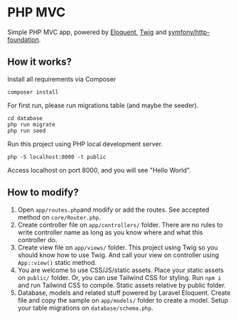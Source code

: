 # PHP MVC

Simple PHP MVC app, powered by [Eloquent](https://laravel.com/docs/eloquent), [Twig](https://twig.symfony.com/doc) and [symfony/http-foundation](https://symfony.com/doc/current/components/http_foundation.html).

## How it works?

Install all requirements via Composer

```
composer install
```

For first run, please run migrations table (and maybe the seeder).

```
cd database
php run migrate
php run seed
```

Run this project using PHP local development server.

```
php -S localhost:8000 -t public
```

Access localhost on port 8000, and you will see "Hello World".

## How to modify?

1. Open `app/routes.php`and modify or add the routes.
   See accepted method on `core/Router.php`.
2. Create controller file on `app/controllers/` folder.
   There are no rules to write controller name as long as you know where and what this controller do.
3. Create view file on `app/views/` folder. This project using Twig so you should know how to use Twig.
   And call your view on controller using `App::view()` static method.
4. You are welcome to use CSS/JS/static assets. Place your static assets on `public/` folder.
   Or, you can use Tailwind CSS for styling. Run `npm i` and run Tailwind CSS to compile.
   Static assets relative by public folder.
5. Database, models and related stuff powered by Laravel Eloquent.
   Create file and copy the sample on `app/models/` folder to create a model.
   Setup your table migrations on `database/schema.php`.
